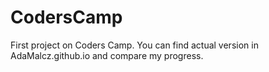# CodersCamp

First project on Coders Camp. You can find actual version in AdaMalcz.github.io and compare my progress.
